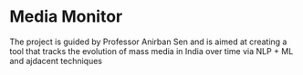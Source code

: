 <h1>Media Monitor</h1>
The project is guided by Professor Anirban Sen and is aimed at creating a tool that tracks the evolution of mass media in India over time via NLP + ML and ajdacent techniques 
